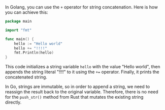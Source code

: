 In Golang, you can use the `+` operator for string concatenation. Here is how you can achieve this:

```go
package main

import "fmt"

func main() {
    hello := "Hello world"
    hello += "!!!!"
    fmt.Println(hello)
}
```

This code initializes a string variable `hello` with the value "Hello world", then appends the string literal "!!!!" to it using the `+=` operator. Finally, it prints the concatenated string.

In Go, strings are immutable, so in order to append a string, we need to reassign the result back to the original variable. Therefore, there is no need for the `push_str()` method from Rust that mutates the existing string directly.
